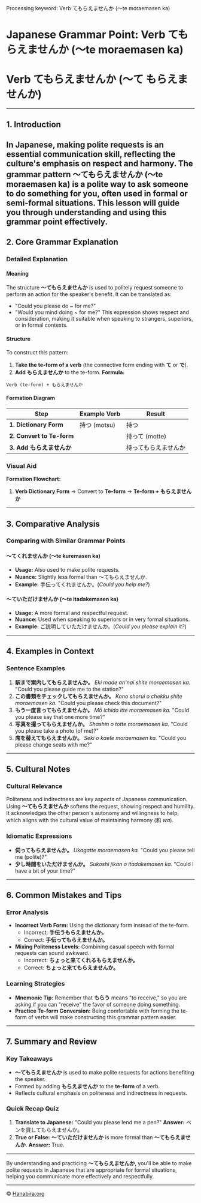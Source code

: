 Processing keyword: Verb てもらえませんか (～te moraemasen ka)
# Japanese Grammar Point: Verb てもらえませんか (～te moraemasen ka)
# Verb てもらえませんか (～て もらえませんか)

---
## 1. Introduction
In Japanese, making polite requests is an essential communication skill, reflecting the culture's emphasis on respect and harmony. The grammar pattern **～てもらえませんか (～te moraemasen ka)** is a polite way to ask someone to do something for you, often used in formal or semi-formal situations. This lesson will guide you through understanding and using this grammar point effectively.
---
## 2. Core Grammar Explanation
### Detailed Explanation
#### Meaning
The structure **～てもらえませんか** is used to politely request someone to perform an action for the speaker's benefit. It can be translated as:
- "Could you please do ~ for me?"
- "Would you mind doing ~ for me?"
This expression shows respect and consideration, making it suitable when speaking to strangers, superiors, or in formal contexts.
#### Structure
To construct this pattern:
1. **Take the te-form of a verb** (the connective form ending with **て** or **で**).
2. **Add もらえませんか** to the te-form.
**Formula:**
```
Verb (te-form) + もらえませんか
```
#### Formation Diagram
| **Step**                    | **Example Verb** | **Result**       |
|-----------------------------|------------------|------------------|
| **1. Dictionary Form**      | 持つ (motsu)     | 持つ             |
| **2. Convert to Te-form**   |                  | 持って (motte)   |
| **3. Add もらえませんか** |                  | 持ってもらえませんか |
### Visual Aid
**Formation Flowchart:**
1. **Verb Dictionary Form** → Convert to **Te-form** → **Te-form + もらえませんか**
---
## 3. Comparative Analysis
### Comparing with Similar Grammar Points
#### ～てくれませんか (～te kuremasen ka)
- **Usage:** Also used to make polite requests.
- **Nuance:** Slightly less formal than ～てもらえませんか.
- **Example:** 手伝ってくれませんか。(*Could you help me?*)
#### ～ていただけませんか (～te itadakemasen ka)
- **Usage:** A more formal and respectful request.
- **Nuance:** Used when speaking to superiors or in very formal situations.
- **Example:** ご説明していただけませんか。(*Could you please explain it?*)
---
## 4. Examples in Context
### Sentence Examples
1. **駅まで案内してもらえませんか。**
   *Eki made an'nai shite moraemasen ka.*
   "Could you please guide me to the station?"
2. **この書類をチェックしてもらえませんか。**
   *Kono shorui o chekku shite moraemasen ka.*
   "Could you please check this document?"
3. **もう一度言ってもらえませんか。**
   *Mō ichido itte moraemasen ka.*
   "Could you please say that one more time?"
4. **写真を撮ってもらえませんか。**
   *Shashin o totte moraemasen ka.*
   "Could you please take a photo (of me)?"
5. **席を替えてもらえませんか。**
   *Seki o kaete moraemasen ka.*
   "Could you please change seats with me?"
---
## 5. Cultural Notes
### Cultural Relevance
Politeness and indirectness are key aspects of Japanese communication. Using **～てもらえませんか** softens the request, showing respect and humility. It acknowledges the other person's autonomy and willingness to help, which aligns with the cultural value of maintaining harmony (和 *wa*).
### Idiomatic Expressions
- **伺ってもらえませんか。**
  *Ukagatte moraemasen ka.*
  "Could you please tell me (polite)?"
- **少し時間をいただけませんか。**
  *Sukoshi jikan o itadakemasen ka.*
  "Could I have a bit of your time?"
---
## 6. Common Mistakes and Tips
### Error Analysis
- **Incorrect Verb Form:** Using the dictionary form instead of the te-form.
  - Incorrect: **手伝うもらえませんか。**
  - Correct: **手伝ってもらえませんか。**
- **Mixing Politeness Levels:** Combining casual speech with formal requests can sound awkward.
  - Incorrect: **ちょっと来てくれるもらえませんか。**
  - Correct: **ちょっと来てもらえませんか。**
### Learning Strategies
- **Mnemonic Tip:** Remember that **もらう** means "to receive," so you are asking if you can "receive" the favor of someone doing something.
- **Practice Te-form Conversion:** Being comfortable with forming the te-form of verbs will make constructing this grammar pattern easier.
---
## 7. Summary and Review
### Key Takeaways
- **～てもらえませんか** is used to make polite requests for actions benefiting the speaker.
- Formed by adding **もらえませんか** to the **te-form** of a verb.
- Reflects cultural emphasis on politeness and indirectness in requests.
### Quick Recap Quiz
1. **Translate to Japanese:** "Could you please lend me a pen?"
   **Answer:** ペンを貸してもらえませんか。
2. **True or False:** **～ていただけませんか** is more formal than **～てもらえませんか**.
   **Answer:** True.
---
By understanding and practicing **～てもらえませんか**, you'll be able to make polite requests in Japanese that are appropriate for formal situations, helping you communicate more effectively and respectfully.


---

© [Hanabira.org](https://hanabira.org)

